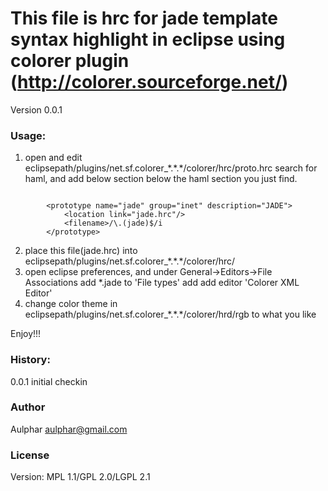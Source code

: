 # This file is hrc for jade template syntax highlight in eclipse using colorer plugin (http://colorer.sourceforge.net/)

Version 0.0.1

### Usage:
  1. open and edit eclipsepath/plugins/net.sf.colorer_\*\.\*\.\*/colorer/hrc/proto\.hrc search for haml, and add below section below the haml section you just find.
<pre><code>
		&lt;prototype name="jade" group="inet" description="JADE">
			&lt;location link="jade.hrc"/>
			&lt;filename>/\.(jade)$/i</filename>
		&lt;/prototype>
</code></pre>
  2. place this file(jade.hrc) into eclipsepath/plugins/net.sf.colorer_\*\.\*\.\*/colorer/hrc/
  3. open eclipse preferences, and under General-&gt;Editors-&gt;File Associations add *.jade to 'File types' add add editor 'Colorer XML Editor'
  4. change color theme in eclipsepath/plugins/net.sf.colorer_\*\.\*.\*/colorer/hrd/rgb to what you like
  
  Enjoy!!!

### History:
  0.0.1 initial checkin
  
### Author
  Aulphar <aulphar@gmail.com>

### License
  Version: MPL 1.1/GPL 2.0/LGPL 2.1

